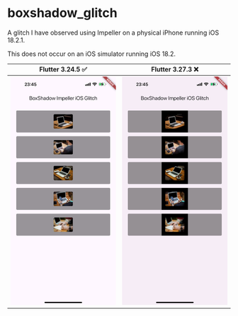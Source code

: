 # boxshadow_glitch

A glitch I have observed using Impeller on a physical iPhone running iOS 18.2.1.

This does not occur on an iOS simulator running iOS 18.2.

| Flutter 3.24.5 ✅                | Flutter 3.27.3 ❌                |
|---------------------------------|---------------------------------|
| ![Flutter 3.24.5](IMG_4197.png) | ![Flutter 3.27.3](IMG_4198.png) |
